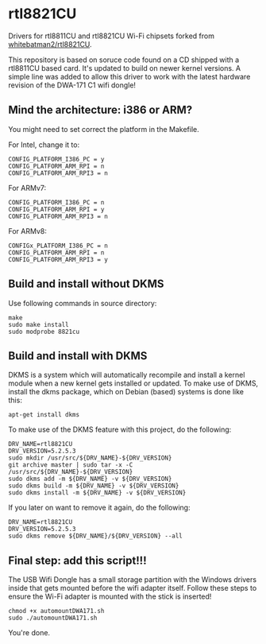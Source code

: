 # rtl8821CU

Drivers for rtl8811CU and rtl8821CU Wi-Fi chipsets forked from [whitebatman2/rtl8821CU](https://github.com/whitebatman2/rtl8821CU). 


This repository is based on soruce code found on a CD shipped with a rtl8811CU based card. It's updated to build on newer kernel versions. A simple line was added to allow this driver to work with the latest hardware revision of the DWA-171 C1 wifi dongle!

## Mind the architecture: i386 or ARM?
You might need to set correct the platform in the Makefile.

For Intel, change it to:
```
CONFIG_PLATFORM_I386_PC = y
CONFIG_PLATFORM_ARM_RPI = n
CONFIG_PLATFORM_ARM_RPI3 = n
```
For ARMv7:
```
CONFIG_PLATFORM_I386_PC = n
CONFIG_PLATFORM_ARM_RPI = y
CONFIG_PLATFORM_ARM_RPI3 = n
```
For ARMv8:
```
CONFIGx_PLATFORM_I386_PC = n
CONFIG_PLATFORM_ARM_RPI = n
CONFIG_PLATFORM_ARM_RPI3 = y
```

## Build and install without DKMS
Use following commands in source directory:
```
make
sudo make install
sudo modprobe 8821cu
```
## Build and install with DKMS

DKMS is a system which will automatically recompile and install a kernel module when a new kernel gets installed or updated. To make use of DKMS, install the dkms package, which on Debian (based) systems is done like this:

    apt-get install dkms

To make use of the DKMS feature with this project, do the following:

    DRV_NAME=rtl8821CU
    DRV_VERSION=5.2.5.3
    sudo mkdir /usr/src/${DRV_NAME}-${DRV_VERSION}
    git archive master | sudo tar -x -C /usr/src/${DRV_NAME}-${DRV_VERSION}
    sudo dkms add -m ${DRV_NAME} -v ${DRV_VERSION}
    sudo dkms build -m ${DRV_NAME} -v ${DRV_VERSION}
    sudo dkms install -m ${DRV_NAME} -v ${DRV_VERSION}

If you later on want to remove it again, do the following:

    DRV_NAME=rtl8821CU
    DRV_VERSION=5.2.5.3
    sudo dkms remove ${DRV_NAME}/${DRV_VERSION} --all
    
## Final step: add this script!!!
The USB Wifi Dongle has a small storage partition with the Windows drivers inside that gets mounted before the wifi adapter itself. Follow these steps to ensure the Wi-Fi adapter is mounted with the stick is inserted!

```
chmod +x automountDWA171.sh
sudo ./automountDWA171.sh
```
You're done.

